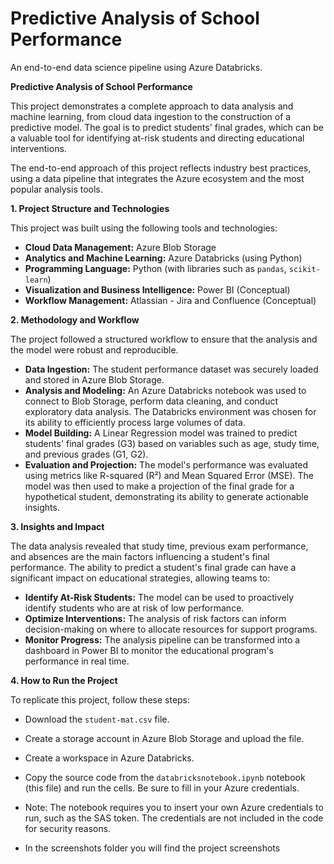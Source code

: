# Predictive Analysis of School Performance
An end-to-end data science pipeline using Azure Databricks.

**Predictive Analysis of School Performance**

This project demonstrates a complete approach to data analysis and machine learning, from cloud data ingestion to the construction of a predictive model. The goal is to predict students' final grades, which can be a valuable tool for identifying at-risk students and directing educational interventions.

The end-to-end approach of this project reflects industry best practices, using a data pipeline that integrates the Azure ecosystem and the most popular analysis tools.

**1. Project Structure and Technologies**

This project was built using the following tools and technologies:

* **Cloud Data Management:** Azure Blob Storage
* **Analytics and Machine Learning:** Azure Databricks (using Python)
* **Programming Language:** Python (with libraries such as `pandas`, `scikit-learn`)
* **Visualization and Business Intelligence:** Power BI (Conceptual)
* **Workflow Management:** Atlassian - Jira and Confluence (Conceptual)

**2. Methodology and Workflow**

The project followed a structured workflow to ensure that the analysis and the model were robust and reproducible.

* **Data Ingestion:** The student performance dataset was securely loaded and stored in Azure Blob Storage.
* **Analysis and Modeling:** An Azure Databricks notebook was used to connect to Blob Storage, perform data cleaning, and conduct exploratory data analysis. The Databricks environment was chosen for its ability to efficiently process large volumes of data.
* **Model Building:** A Linear Regression model was trained to predict students' final grades (G3) based on variables such as age, study time, and previous grades (G1, G2).
* **Evaluation and Projection:** The model's performance was evaluated using metrics like R-squared (R²) and Mean Squared Error (MSE). The model was then used to make a projection of the final grade for a hypothetical student, demonstrating its ability to generate actionable insights.

**3. Insights and Impact**

The data analysis revealed that study time, previous exam performance, and absences are the main factors influencing a student's final performance. The ability to predict a student's final grade can have a significant impact on educational strategies, allowing teams to:

* **Identify At-Risk Students:** The model can be used to proactively identify students who are at risk of low performance.
* **Optimize Interventions:** The analysis of risk factors can inform decision-making on where to allocate resources for support programs.
* **Monitor Progress:** The analysis pipeline can be transformed into a dashboard in Power BI to monitor the educational program's performance in real time.

**4. How to Run the Project**

To replicate this project, follow these steps:

* Download the `student-mat.csv` file.
* Create a storage account in Azure Blob Storage and upload the file.
* Create a workspace in Azure Databricks.
* Copy the source code from the `databricksnotebook.ipynb` notebook (this file) and run the cells. Be sure to fill in your Azure credentials.
* Note: The notebook requires you to insert your own Azure credentials to run, such as the SAS token. The credentials are not included in the code for security reasons.

* In the screenshots folder you will find the project screenshots



